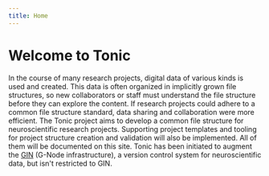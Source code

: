 ```yaml
---
title: Home
---
```


# Welcome to Tonic

In the course of many research projects, digital data of various kinds is used and created.
This data is often organized in implicitly grown file structures, so new collaborators or staff must understand the file structure before they can explore the content.
If research projects could adhere to a common file structure standard, data sharing and collaboration were more efficient.
The Tonic project aims to develop a common file structure for neuroscientific research projects.
Supporting project templates and tooling for project structure creation and validation will also be implemented.
All of them will be documented on this site.
Tonic has been initiated to augment the [GIN] (G-Node infrastructure), a version control system for neuroscientific data, but isn't restricted to GIN.

[GIN]: https://gin.g-node.org
